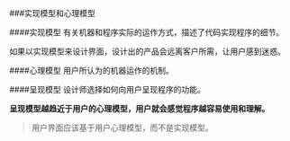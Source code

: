 ###实现模型和心理模型

####实现模型
有关机器和程序实际的运作方式，描述了代码实现程序的细节。

如果以实现模型来设计界面，设计出的产品会远离客户所需，让用户感到迷惑。

####心理模型
用户所认为的机器运作的机制。

####呈现模型
设计师选择如何向用户呈现程序的功能。

**呈现模型越趋近于用户的心理模型，用户就会感觉程序越容易使用和理解。**

>用户界面应该基于用户心理模型，而不是实现模型。